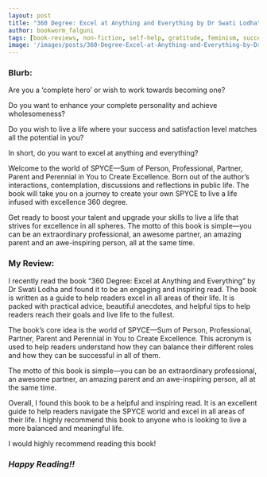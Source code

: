 ```yaml
---
layout: post
title: "360 Degree: Excel at Anything and Everything by Dr Swati Lodha"
author: bookworm_falguni
tags: [book-reviews, non-fiction, self-help, gratitude, feminism, success, habits, personality, corporate, business, career, family, parents, partner]
image: '/images/posts/360-Degree-Excel-at-Anything-and-Everything-by-Dr-Swati-Lodha.jpg'
---
```


### **Blurb:**
Are you a ‘complete hero’ or wish to work towards becoming one?

Do you want to enhance your complete personality and achieve wholesomeness?

Do you wish to live a life where your success and satisfaction level matches all the potential in you?

In short, do you want to excel at anything and everything?

Welcome to the world of SPYCE—Sum of Person, Professional, Partner, Parent and Perennial in You to Create Excellence. Born out of the author’s interactions, contemplation, discussions and reflections in public life. The book will take you on a journey to create your own SPYCE to live a life infused with excellence 360 degree.

Get ready to boost your talent and upgrade your skills to live a life that strives for excellence in all spheres. The motto of this book is simple—you can be an extraordinary professional, an awesome partner, an amazing parent and an awe-inspiring person, all at the same time.

### **My Review:**

I recently read the book “360 Degree: Excel at Anything and Everything” by Dr Swati Lodha and found it to be an engaging and inspiring read. The book is written as a guide to help readers excel in all areas of their life. It is packed with practical advice, beautiful anecdotes, and helpful tips to help readers reach their goals and live life to the fullest.

The book’s core idea is the world of SPYCE—Sum of Person, Professional, Partner, Parent and Perennial in You to Create Excellence. This acronym is used to help readers understand how they can balance their different roles and how they can be successful in all of them.

The motto of this book is simple—you can be an extraordinary professional, an awesome partner, an amazing parent and an awe-inspiring person, all at the same time. 

Overall, I found this book to be a helpful and inspiring read. It is an excellent guide to help readers navigate the SPYCE world and excel in all areas of their life. I highly recommend this book to anyone who is looking to live a more balanced and meaningful life.

I would highly recommend reading this book!

### ***Happy Reading!!***
